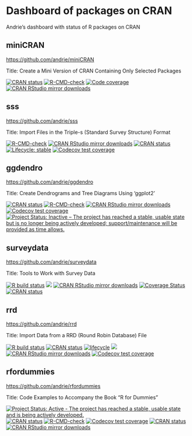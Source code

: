 # Dashboard of packages on CRAN


Andrie’s dashboard with status of R packages on CRAN

## miniCRAN

<https://github.com/andrie/miniCRAN>

Title: Create a Mini Version of CRAN Containing Only Selected Packages

[![CRAN
status](https://www.r-pkg.org/badges/version/miniCRAN.png)](https://CRAN.R-project.org/package=miniCRAN)
[![R-CMD-check](https://github.com/andrie/miniCRAN/actions/workflows/R-CMD-check.yaml/badge.svg)](https://github.com/andrie/miniCRAN/actions/workflows/R-CMD-check.yaml)
[![Code
coverage](https://codecov.io/gh/andrie/miniCRAN/branch/main/graph/badge.svg)](https://app.codecov.io/gh/andrie/miniCRAN?branch=main)
[![CRAN RStudio mirror
downloads](https://cranlogs.r-pkg.org/badges/miniCRAN.png)](https://www.r-pkg.org/pkg/miniCRAN)

## sss

<https://github.com/andrie/sss>

Title: Import Files in the Triple-s (Standard Survey Structure) Format

[![R-CMD-check](https://github.com/andrie/sss/actions/workflows/R-CMD-check.yaml/badge.svg)](https://github.com/andrie/sss/actions/workflows/R-CMD-check.yaml)
[![CRAN RStudio mirror
downloads](https://cranlogs.r-pkg.org/badges/sss.png)](https://www.r-pkg.org/pkg/sss)
[![CRAN
status](https://www.r-pkg.org/badges/version/sss.png)](https://CRAN.R-project.org/package=sss)
[![Lifecycle:
stable](https://img.shields.io/badge/lifecycle-stable-brightgreen.svg)](https://www.tidyverse.org/lifecycle/#stable)
[![Codecov test
coverage](https://codecov.io/gh/andrie/sss/branch/main/graph/badge.svg)](https://app.codecov.io/gh/andrie/sss?branch=main)

## ggdendro

<https://github.com/andrie/ggdendro>

Title: Create Dendrograms and Tree Diagrams Using ‘ggplot2’

[![CRAN
status](https://www.r-pkg.org/badges/version/ggdendro.png)](https://CRAN.R-project.org/package=ggdendro)
[![R-CMD-check](https://github.com/andrie/ggdendro/actions/workflows/R-CMD-check.yaml/badge.svg)](https://github.com/andrie/ggdendro/actions/workflows/R-CMD-check.yaml)
[![CRAN RStudio mirror
downloads](http://cranlogs.r-pkg.org/badges/ggdendro.png)](http://www.r-pkg.org/pkg/ggdendro)
[![Codecov test
coverage](https://codecov.io/gh/andrie/ggdendro/branch/main/graph/badge.svg)](https://app.codecov.io/gh/andrie/ggdendro?branch=main)
[![Project Status: Inactive – The project has reached a stable, usable
state but is no longer being actively developed; support/maintenance
will be provided as time
allows.](https://www.repostatus.org/badges/latest/inactive.svg)](https://www.repostatus.org/#inactive)

## surveydata

<https://github.com/andrie/surveydata>

Title: Tools to Work with Survey Data

[![R build
status](https://github.com/andrie/surveydata/workflows/R-CMD-check/badge.svg)](https://github.com/andrie/surveydata/actions)
[![](http://www.r-pkg.org/badges/version/surveydata.png)](http://www.r-pkg.org/pkg/surveydata)
[![CRAN RStudio mirror
downloads](http://cranlogs.r-pkg.org/badges/surveydata.png)](http://www.r-pkg.org/pkg/surveydata)
[![Coverage
Status](http://img.shields.io/codecov/c/github/andrie/surveydata/main.svg)](https://codecov.io/github/andrie/surveydata?branch=main)
[![CRAN
status](https://www.r-pkg.org/badges/version/surveydata.png)](https://CRAN.R-project.org/package=surveydata)

## rrd

<https://github.com/andrie/rrd>

Title: Import Data from a RRD (Round Robin Database) File

[![R build
status](https://github.com/andrie/rrd/workflows/R-CMD-check/badge.svg)](https://github.com/andrie/rrd/actions)
[![CRAN
status](https://www.r-pkg.org/badges/version/rrd.png)](https://cran.r-project.org/package=rrd)
[![lifecycle](https://img.shields.io/badge/lifecycle-maturing-blue.svg)](https://lifecycle.r-lib.org/articles/stages.html)
[![](http://www.r-pkg.org/badges/version/rrd.png)](https://www.r-pkg.org:443/pkg/rrd)
[![CRAN RStudio mirror
downloads](http://cranlogs.r-pkg.org/badges/rrd.png)](https://www.r-pkg.org:443/pkg/rrd)
[![Codecov test
coverage](https://codecov.io/gh/andrie/rrd/branch/main/graph/badge.svg)](https://app.codecov.io/gh/andrie/rrd?branch=main)

## rfordummies

<https://github.com/andrie/rfordummies>

Title: Code Examples to Accompany the Book “R for Dummies”

[![Project Status: Active - The project has reached a stable, usable
state and is being actively
developed.](https://www.repostatus.org/badges/latest/active.svg)](https://www.repostatus.org/#active)
[![CRAN
status](https://www.r-pkg.org/badges/version/rfordummies.png)](https://cran.r-project.org/package=rfordummies)
[![R-CMD-check](https://github.com/rfordummies/rfordummies/workflows/R-CMD-check/badge.svg)](https://github.com/rfordummies/rfordummies/actions)
[![Codecov test
coverage](https://codecov.io/gh/rfordummies/rfordummies/branch/main/graph/badge.svg)](https://app.codecov.io/gh/rfordummies/rfordummies?branch=main)
[![CRAN
status](https://www.r-pkg.org/badges/version/rfordummies.png)](https://CRAN.R-project.org/package=rfordummies)
[![CRAN RStudio mirror
downloads](https://cranlogs.r-pkg.org/badges/last-month/rfordummies?color=blue.png)](https://r-pkg.org/pkg/rfordummies)
